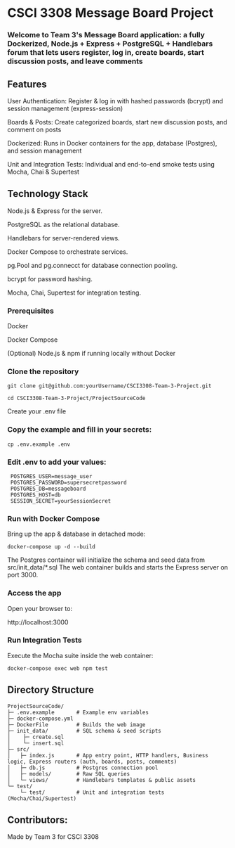 # CSCI 3308 Message Board Project

### Welcome to Team 3's Message Board application: a fully Dockerized, Node.js + Express + PostgreSQL + Handlebars forum that lets users register, log in, create boards, start discussion posts, and leave comments


## Features

User Authentication: Register & log in with hashed passwords (bcrypt) and session management (express-session)

Boards & Posts: Create categorized boards, start new discussion posts, and comment on posts

Dockerized: Runs in Docker containers for the app, database (Postgres), and session management 

Unit and Integration Tests: Individual and end-to-end smoke tests using Mocha, Chai & Supertest


## Technology Stack

Node.js & Express for the server.

PostgreSQL as the relational database.

Handlebars for server-rendered views.

Docker Compose to orchestrate services.

pg.Pool and pg.connecct for database connection pooling.

bcrypt for password hashing.

Mocha, Chai, Supertest for integration testing.


### Prerequisites

Docker

Docker Compose

(Optional) Node.js & npm if running locally without Docker

### Clone the repository
```
git clone git@github.com:yourUsername/CSCI3308-Team-3-Project.git
```
```
cd CSCI3308-Team-3-Project/ProjectSourceCode
```
Create your .env file

### Copy the example and fill in your secrets:
```
cp .env.example .env
```
### Edit .env to add your values:
```
 POSTGRES_USER=message_user
 POSTGRES_PASSWORD=supersecretpassword
 POSTGRES_DB=messageboard
 POSTGRES_HOST=db
 SESSION_SECRET=yourSessionSecret
```
### Run with Docker Compose

Bring up the app & database in detached mode:
```
docker-compose up -d --build
```

The Postgres container will initialize the schema and seed data from
src/init_data/*.sql
The web container builds and starts the Express server on port 3000.

### Access the app

Open your browser to:

http://localhost:3000


### Run Integration Tests

Execute the Mocha suite inside the web container:
```
docker-compose exec web npm test
```
## Directory Structure

```
ProjectSourceCode/
├─ .env.example       # Example env variables
├─ docker-compose.yml
├─ DockerFile         # Builds the web image
├─ init_data/         # SQL schema & seed scripts
│    ├─ create.sql
│    └─ insert.sql
├─ src/
│   ├─ index.js       # App entry point, HTTP handlers, Business logic, Express routers (auth, boards, posts, comments)
│   ├─ db.js          # Postgres connection pool
│   ├─ models/        # Raw SQL queries
│   └─ views/         # Handlebars templates & public assets
└─ test/
    └─ test/          # Unit and integration tests (Mocha/Chai/Supertest)
```

## Contributors:

Made by Team 3 for CSCI 3308
